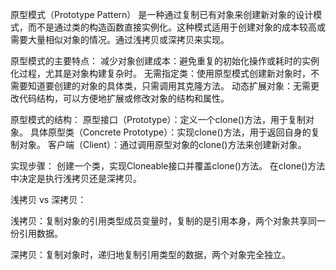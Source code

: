 原型模式（Prototype Pattern） 是一种通过复制已有对象来创建新对象的设计模式，而不是通过类的构造函数直接实例化。这种模式适用于创建对象的成本较高或需要大量相似对象的情况。通过浅拷贝或深拷贝来实现。

原型模式的主要特点：
减少对象创建成本：避免重复的初始化操作或耗时的实例化过程，尤其是对象构建复杂时。
无需指定类：使用原型模式创建新对象时，不需要知道要创建的对象的具体类，只需调用其克隆方法。
动态扩展对象：无需更改代码结构，可以方便地扩展或修改对象的结构和属性。

原型模式的结构：
原型接口（Prototype）：定义一个clone()方法，用于复制对象。
具体原型类（Concrete Prototype）：实现clone()方法，用于返回自身的复制对象。
客户端（Client）：通过调用原型对象的clone()方法来创建新对象。

实现步骤：
创建一个类，实现Cloneable接口并覆盖clone()方法。
在clone()方法中决定是执行浅拷贝还是深拷贝。

浅拷贝 vs 深拷贝：

浅拷贝：复制对象的引用类型成员变量时，复制的是引用本身，两个对象共享同一份引用数据。

深拷贝：复制对象时，递归地复制引用类型的数据，两个对象完全独立。